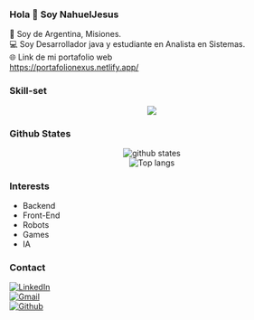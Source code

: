 ### Hola 👋 Soy NahuelJesus
:house_with_garden: Soy de Argentina, Misiones.<br>
:computer: Soy Desarrollador java y estudiante en Analista en Sistemas.<br>
:globe_with_meridians: Link de mi portafolio web <br>
https://portafolionexus.netlify.app/<br>


### Skill-set
<p align="center">
  <img src="https://skillicons.dev/icons?i=js,html,css,java,py,bootstrap,arduino,cs,git,linux,react,unity,vscode">
</p>

### Github States
<p align="center"> 
  <img src="https://github-readme-stats.vercel.app/api?username=Nahuelje&count_private=true&show_icons=true&theme=apprentice" alt="github states"> 
  <br>
  <img src="https://github-readme-stats.vercel.app/api/top-langs/?username=Nahuelje&exclude_repo=klee1611.github.io&layout=compact&theme=apprentice" alt="Top langs">
</p>

### Interests
- Backend 
- Front-End
- Robots
- Games
- IA

### Contact
<a href="https://www.linkedin.com/in/nahuel-l%C3%B3pez-7536b4226/" target="_blank">
  <img src="https://img.shields.io/badge/LinkedIn-0077B5?style=for-the-badge&logo=linkedin&logoColor=white" alt="LinkedIn">
</a><br>
<a href="nahuel777olmedo@gmail.com" target="_blank">
  <img src="https://img.shields.io/badge/Gmail-D14836?style=for-the-badge&logo=gmail&logoColor=white" alt="Gmail">
</a><br>
<a href="https://github.com/Nahuelje">
  <img src="https://img.shields.io/badge/GitHub-100000?style=for-the-badge&logo=github&logoColor=white" alt="Github">
</a><br>



